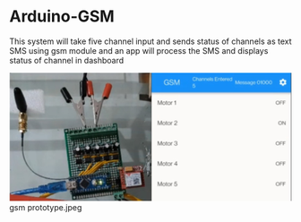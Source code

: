 # Arduino-GSM
This system will take five channel input and sends status of channels as text SMS using gsm module and an app will process the SMS and displays status of channel in dashboard

<img src = "gsm prototype.jpeg">
gsm prototype.jpeg

